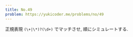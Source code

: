 ```yaml
---
title: No.49
problem: https://yukicoder.me/problems/no/49
---
```

正規表現 `(\+|\*)?(\d+)` でマッチさせ, 順にシミュレートする.
